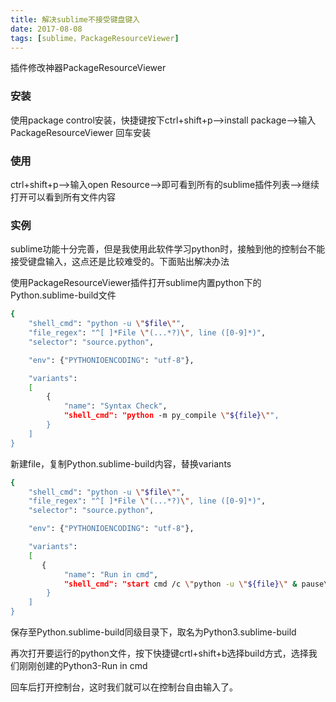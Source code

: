 ```yaml
---
title: 解决sublime不接受键盘键入
date: 2017-08-08
tags: [sublime，PackageResourceViewer]
---
```


插件修改神器PackageResourceViewer
### 安装
使用package control安装，快捷键按下ctrl+shift+p-->install package-->输入PackageResourceViewer 回车安装

### 使用
ctrl+shift+p-->输入open Resource-->即可看到所有的sublime插件列表-->继续打开可以看到所有文件内容

### 实例
sublime功能十分完善，但是我使用此软件学习python时，接触到他的控制台不能接受键盘输入，这点还是比较难受的。下面贴出解决办法

使用PackageResourceViewer插件打开sublime内置python下的Python.sublime-build文件
```bash
{
	"shell_cmd": "python -u \"$file\"",
	"file_regex": "^[ ]*File \"(...*?)\", line ([0-9]*)",
	"selector": "source.python",

	"env": {"PYTHONIOENCODING": "utf-8"},

	"variants":
	[
		{
			"name": "Syntax Check",
			"shell_cmd": "python -m py_compile \"${file}\"",
		}
	]
}
```

新建file，复制Python.sublime-build内容，替换variants

```bash
{
	"shell_cmd": "python -u \"$file\"",
	"file_regex": "^[ ]*File \"(...*?)\", line ([0-9]*)",
	"selector": "source.python",

	"env": {"PYTHONIOENCODING": "utf-8"},

	"variants":
	[
       {
            "name": "Run in cmd",
            "shell_cmd": "start cmd /c \"python -u \"${file}\" & pause\"",
        }
	]
}
```

保存至Python.sublime-build同级目录下，取名为Python3.sublime-build

再次打开要运行的python文件，按下快捷键crtl+shift+b选择build方式，选择我们刚刚创建的Python3-Run in cmd

回车后打开控制台，这时我们就可以在控制台自由输入了。